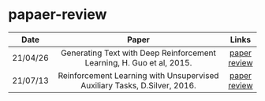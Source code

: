 # papaer-review
|Date|Paper|Links|
|:----:|:-------:|:----:|
|21/04/26|Generating Text with Deep Reinforcement Learning, H. Guo et al, 2015.|[paper](https://arxiv.org/abs/1510.09202)<br>[review](https://github.com/lee-wonho/papaer-review/blob/main/Generating%20Text%20with%20Deep%20Reinforcement%20Learning%2C%20H.%20Guo%20et%20al%2C%202015..pdf)|
|21/07/13|Reinforcement Learning with Unsupervised Auxiliary Tasks, D.Silver, 2016.|[paper](https://arxiv.org/abs/1611.05397)<br>[review](https://github.com/lee-wonho/papaer-review/blob/main/Reinforcement%20Learning%20with%20Unsupervised%20Auxiliary%20Tasks.pdf)|
